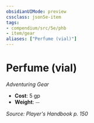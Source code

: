 ```yaml
---
obsidianUIMode: preview
cssclass: json5e-item
tags:
- compendium/src/5e/phb
- item/gear
aliases: ["Perfume (vial)"]
---
```

# Perfume (vial)
*Adventuring Gear*  

- **Cost**: 5 gp
- **Weight**: ⏤

*Source: Player's Handbook p. 150*